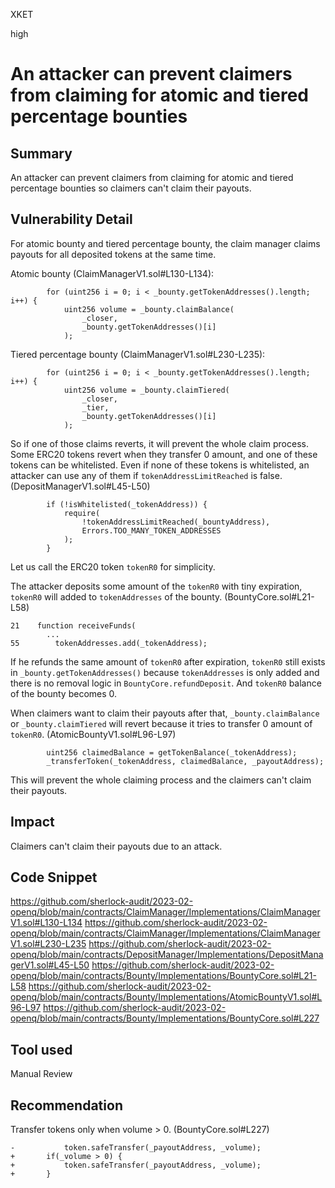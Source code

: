 XKET

high

# An attacker can prevent claimers from claiming for atomic and tiered percentage bounties


## Summary
An attacker can prevent claimers from claiming for atomic and tiered percentage bounties so claimers can't claim their payouts.

## Vulnerability Detail
For atomic bounty and tiered percentage bounty, the claim manager claims payouts for all deposited tokens at the same time.

Atomic bounty (ClaimManagerV1.sol#L130-L134):
```solidity
        for (uint256 i = 0; i < _bounty.getTokenAddresses().length; i++) {
            uint256 volume = _bounty.claimBalance(
                _closer,
                _bounty.getTokenAddresses()[i]
            );
```            
Tiered percentage bounty (ClaimManagerV1.sol#L230-L235):
```solidity
        for (uint256 i = 0; i < _bounty.getTokenAddresses().length; i++) {
            uint256 volume = _bounty.claimTiered(
                _closer,
                _tier,
                _bounty.getTokenAddresses()[i]
            );
```

So if one of those claims reverts, it will prevent the whole claim process. Some ERC20 tokens revert when they transfer 0 amount, and one of these tokens can be whitelisted. 
Even if none of these tokens is whitelisted, an attacker can use any of them if `tokenAddressLimitReached` is false. (DepositManagerV1.sol#L45-L50)
```solidity
        if (!isWhitelisted(_tokenAddress)) {
            require(
                !tokenAddressLimitReached(_bountyAddress),
                Errors.TOO_MANY_TOKEN_ADDRESSES
            );
        }
```
Let us call the ERC20 token `tokenR0` for simplicity.

The attacker deposits some amount of the `tokenR0` with tiny expiration, `tokenR0` will added to `tokenAddresses` of the bounty. (BountyCore.sol#L21-L58)
```solidity
21    function receiveFunds(
        ...
55        tokenAddresses.add(_tokenAddress);
```
If he refunds the same amount of `tokenR0` after expiration, `tokenR0` still exists in `_bounty.getTokenAddresses()` because `tokenAddresses` is only added and there is no removal logic in `BountyCore.refundDeposit`. And `tokenR0` balance of the bounty becomes 0.

When claimers want to claim their payouts after that, `_bounty.claimBalance` or `_bounty.claimTiered` will revert because it tries to transfer 0 amount of `tokenR0`. (AtomicBountyV1.sol#L96-L97)
```solidity
        uint256 claimedBalance = getTokenBalance(_tokenAddress);
        _transferToken(_tokenAddress, claimedBalance, _payoutAddress);
```
This will prevent the whole claiming process and the claimers can't claim their payouts.

## Impact
Claimers can't claim their payouts due to an attack.

## Code Snippet
https://github.com/sherlock-audit/2023-02-openq/blob/main/contracts/ClaimManager/Implementations/ClaimManagerV1.sol#L130-L134
https://github.com/sherlock-audit/2023-02-openq/blob/main/contracts/ClaimManager/Implementations/ClaimManagerV1.sol#L230-L235
https://github.com/sherlock-audit/2023-02-openq/blob/main/contracts/DepositManager/Implementations/DepositManagerV1.sol#L45-L50
https://github.com/sherlock-audit/2023-02-openq/blob/main/contracts/Bounty/Implementations/BountyCore.sol#L21-L58
https://github.com/sherlock-audit/2023-02-openq/blob/main/contracts/Bounty/Implementations/AtomicBountyV1.sol#L96-L97
https://github.com/sherlock-audit/2023-02-openq/blob/main/contracts/Bounty/Implementations/BountyCore.sol#L227


## Tool used
Manual Review

## Recommendation
Transfer tokens only when volume > 0. (BountyCore.sol#L227)
```solidity
-           token.safeTransfer(_payoutAddress, _volume);
+       if(_volume > 0) {
+           token.safeTransfer(_payoutAddress, _volume);
+       }

```









